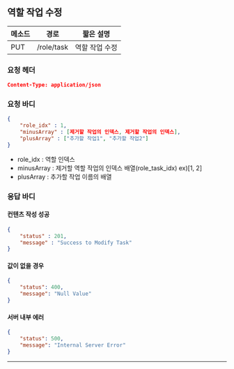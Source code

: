 ## 역할 작업 수정

| 메소드 | 경로       | 짧은 설명      |
| ------ | ---------- | -------------- |
| PUT    | /role/task | 역할 작업 수정 |

### 요청 헤더

```json
Content-Type: application/json
```

### 요청 바디

```json
{
    "role_idx" : 1,
    "minusArray" : [제거할 작업의 인덱스, 제거할 작업의 인덱스],
    "plusArray" : ["추가할 작업1", "추가할 작업2"]
}
```

* role_idx : 역할 인덱스
* minusArray : 제거할 역할 작업의 인덱스 배열(role_task_idx) ex)[1, 2]
* plusArray : 추가할 작업 이름의 배열

### 응답 바디

#### 컨텐츠 작성 성공

```json
{
    "status" : 201,
    "message" : "Success to Modify Task"
}
```

#### 값이 없을 경우

```json
{
    "status": 400,
    "message": "Null Value"
}
```

#### 서버 내부 에러

```json
{
    "status": 500,
    "message": "Internal Server Error"
}
```
------